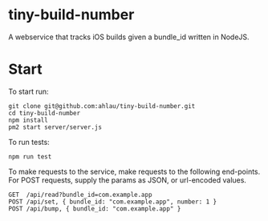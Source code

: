 # tiny-build-number
A webservice that tracks iOS builds given a bundle_id written in NodeJS.

# Start

To start run:
```
git clone git@github.com:ahlau/tiny-build-number.git
cd tiny-build-number
npm install
pm2 start server/server.js
```

To run tests:
```
npm run test
```
To make requests to the service, make requests to the following end-points. For POST requests, supply the params as JSON, or url-encoded values.
```
GET  /api/read?bundle_id=com.example.app
POST /api/set, { bundle_id: "com.example.app", number: 1 }
POST /api/bump, { bundle_id: "com.example.app" }
```
